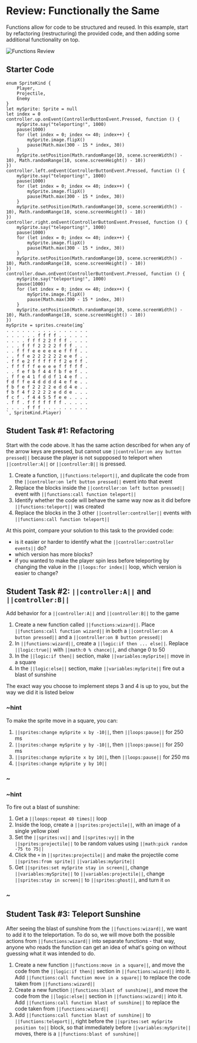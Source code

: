 # Review: Functionally the Same

Functions allow for code to be structured and reused. In this example, start by refactoring (restructuring) the provided code, and then adding some additional functionality on top.

![Functions Review](/static/courses/csintro2/review/functions.gif)

## Starter Code

```blocks
enum SpriteKind {
    Player,
    Projectile,
    Enemy
}
let mySprite: Sprite = null
let index = 0
controller.up.onEvent(ControllerButtonEvent.Pressed, function () {
    mySprite.say("teleporting!", 1000)
    pause(1000)
    for (let index = 0; index <= 40; index++) {
        mySprite.image.flipX()
        pause(Math.max(300 - 15 * index, 30))
    }
    mySprite.setPosition(Math.randomRange(10, scene.screenWidth() - 10), Math.randomRange(10, scene.screenHeight() - 10))
})
controller.left.onEvent(ControllerButtonEvent.Pressed, function () {
    mySprite.say("teleporting!", 1000)
    pause(1000)
    for (let index = 0; index <= 40; index++) {
        mySprite.image.flipX()
        pause(Math.max(300 - 15 * index, 30))
    }
    mySprite.setPosition(Math.randomRange(10, scene.screenWidth() - 10), Math.randomRange(10, scene.screenHeight() - 10))
})
controller.right.onEvent(ControllerButtonEvent.Pressed, function () {
    mySprite.say("teleporting!", 1000)
    pause(1000)
    for (let index = 0; index <= 40; index++) {
        mySprite.image.flipX()
        pause(Math.max(300 - 15 * index, 30))
    }
    mySprite.setPosition(Math.randomRange(10, scene.screenWidth() - 10), Math.randomRange(10, scene.screenHeight() - 10))
})
controller.down.onEvent(ControllerButtonEvent.Pressed, function () {
    mySprite.say("teleporting!", 1000)
    pause(1000)
    for (let index = 0; index <= 40; index++) {
        mySprite.image.flipX()
        pause(Math.max(300 - 15 * index, 30))
    }
    mySprite.setPosition(Math.randomRange(10, scene.screenWidth() - 10), Math.randomRange(10, scene.screenHeight() - 10))
})
mySprite = sprites.create(img`
. . . . . . . . . . . . . . . . 
. . . . . . f f f f . . . . . . 
. . . . f f f 2 2 f f f . . . . 
. . . f f f 2 2 2 2 f f f . . . 
. . f f f e e e e e e f f f . . 
. . f f e 2 2 2 2 2 2 e e f . . 
. f f e 2 f f f f f f 2 e f f . 
. f f f f f e e e e f f f f f . 
. . f e f b f 4 4 f b f e f . . 
. f f e 4 1 f d d f 1 4 e f . . 
f d f f e 4 d d d d 4 e f e . . 
f b f e f 2 2 2 2 e d d 4 e . . 
f b f 4 f 2 2 2 2 e d d e . . . 
f c f . f 4 4 5 5 f e e . . . . 
. f f . f f f f f f f . . . . . 
. . . . f f f . . . . . . . . . 
`, SpriteKind.Player)
```

## Student Task #1: Refactoring

Start with the code above. It has the same action described for when any of the arrow keys are pressed, but cannot use ``||controller:on any button pressed||`` because the player is not suppposed to teleport when ``||controller:A||`` or ``||controller:B||`` is pressed.

1. Create a function, ``||functions:teleport||``, and duplicate the code from the ``||controller:on left button pressed||`` event into that event
2. Replace the blocks inside the ``||controller:on left button pressed||`` event with ``||functions:call function teleport||``
3. Identify whether the code will behave the same way now as it did before ``||functions:teleport||`` was created
4. Replace the blocks in the 3 other ``||controller:controller||`` events with ``||functions:call function teleport||``

At this point, compare your solution to this task to the provided code:

* is it easier or harder to identify what the ``||controller:controller events||`` do?
* which version has more blocks?
* if you wanted to make the player spin less before teleporting by changing the value in the ``||loops:for index||`` loop, which version is easier to change?

## Student Task #2: ``||controller:A||`` and ``||controller:B||``

Add behavior for a ``||controller:A||`` and ``||controller:B||`` to the game

1. Create a new function called ``||functions:wizard||``. Place ``||functions:call function wizard||`` in both a ``||controller:on A button pressed||`` and a ``||controller:on B button pressed||``
2. In ``||functions:wizard||``, create a ``||logic:if then ... else||``. Replace ``||logic:true||`` with ``||math:0 % chance||``, and change 0 to 50
3. In the ``||logic:if then||`` section, make ``||variables:mySprite||`` move in a square
4. In the ``||logic:else||`` section, make ``||variables:mySprite||`` fire out a blast of sunshine

The exact way you choose to implement steps 3 and 4 is up to you, but the way we did it is listed below

### ~hint

To make the sprite move in a square, you can:

1. ``||sprites:change mySprite x by -10||``, then ``||loops:pause||`` for 250 ms
2. ``||sprites:change mySprite y by -10||``, then ``||loops:pause||`` for 250 ms
3. ``||sprites:change mySprite x by 10||``, then ``||loops:pause||`` for 250 ms
4. ``||sprites:change mySprite y by 10||``

### ~

### ~hint 

To fire out a blast of sunshine:

1. Get a ``||loops:repeat 40 times||`` loop
2. Inside the loop, create a ``||sprites:projectile||``, with an image of a single yellow pixel
3. Set the ``||sprites:vx||`` and ``||sprites:vy||`` in the ``||sprites:projectile||`` to be random values using ``||math:pick random -75 to 75||``
4. Click the ``+`` in ``||sprites:projectile||`` and make the projectile come ``||sprites:from sprite||`` ``||variables:mySprite||``
5. Get ``||sprites:set mySprite stay in screen||``, change ``||variables:mySprite||`` to ``||variables:projectile||``, change ``||sprites:stay in screen||`` to ``||sprites:ghost||``, and turn it ``on``

### ~

## Student Task #3: Teleport Sunshine

After seeing the blast of sunshine from the ``||functions:wizard||``, we want to add it to the teleportation. To do so, we will move both the possible actions from ``||functions:wizard||`` into separate functions - that way, anyone who reads the function can get an idea of what's going on without guessing what it was intended to do.

1. Create a new function ``||functions:move in a square||``, and move the code from the ``||logic:if then||`` section in ``||functions:wizard||`` into it. Add ``||functions:call function move in a square||`` to replace the code taken from ``||functions:wizard||``
2. Create a new function ``||functions:blast of sunshine||``, and move the code from the ``||logic:else||`` section in ``||functions:wizard||`` into it. Add ``||functions:call function blast of sunshine||`` to replace the code taken from ``||functions:wizard||``
3. Add ``||functions:call function blast of sunshine||`` to ``||functions:teleport||``, right before the ``||sprites:set mySprite position to||`` block, so that immediately before ``||variables:mySprite||`` moves, there is a ``||functions:blast of sunshine||``
